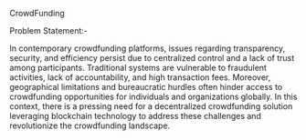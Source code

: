 CrowdFunding



Problem Statement:-

In contemporary crowdfunding platforms, issues regarding transparency, security, and efficiency persist due to centralized control and a lack of trust among participants. Traditional systems are vulnerable to fraudulent activities, lack of accountability, and high transaction fees. Moreover, geographical limitations and bureaucratic hurdles often hinder access to crowdfunding opportunities for individuals and organizations globally. In this context, there is a pressing need for a decentralized crowdfunding solution leveraging blockchain technology to address these challenges and revolutionize the crowdfunding landscape.

